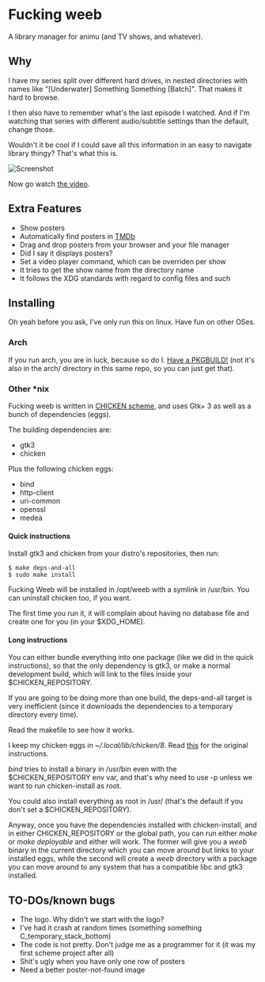 Fucking weeb
============

A library manager for animu (and TV shows, and whatever).

## Why

I have my series split over different hard drives,
in nested directories with names like
"[Underwater] Something Something [Batch]".
That makes it hard to browse.

I then also have to remember what's the last episode I watched.
And if I'm watching that series with different
audio/subtitle settings than the default, change those.

Wouldn't it be cool if I could save all this information
in an easy to navigate library thingy? That's what this is.

![Screenshot](https://www.cosarara.me/jaume/images/fucking_weeb_screenshot.png)


Now go watch [the video].

## Extra Features

* Show posters
* Automatically find posters in [TMDb]
* Drag and drop posters from your browser and your file manager
* Did I say it displays posters?
* Set a video player command, which can be overriden
  per show
* It tries to get the show name from the directory name
* It follows the XDG standards with regard to config files and such

## Installing

Oh yeah before you ask, I've only run this on linux.
Have fun on other OSes.

### Arch

If you run arch, you are in luck, because so do I.
[Have a PKGBUILD!](https://aur.archlinux.org/packages/weeb-git/)
(not it's also in the arch/ directory in this same repo, so you can
just get that).

### Other *nix

Fucking weeb is written in [CHICKEN scheme], and uses
Gtk+ 3 as well as a bunch of dependencies (eggs).

The building dependencies are:

* gtk3
* chicken

Plus the following chicken eggs:

* bind
* http-client
* uri-common
* openssl
* medea

#### Quick instructions

Install gtk3 and chicken from your distro's repositories, then run:

    $ make deps-and-all
    $ sudo make install

Fucking Weeb will be installed in /opt/weeb with a symlink in /usr/bin.
You can uninstall chicken too, if you want.

The first time you run it, it will complain about having no database
file and create one for you (in your $XDG_HOME).

#### Long instructions

You can either bundle everything into one package
(like we did in the quick instructions),
so that the only dependency is gtk3, or make a normal development build, which
will link to the files inside your $CHICKEN_REPOSITORY.

If you are going to be doing more than one build, the deps-and-all target
is very inefficient (since it downloads the dependencies to a temporary directory
every time).

Read the makefile to see how it works.

I keep my chicken eggs in _~/.local/lib/chicken/8_.
Read [this][chicken-install] for the original instructions.

_bind_ tries to install a binary in /usr/bin even with the $CHICKEN_REPOSITORY
env var, and that's why need to use -p unless we want to run chicken-install as root.

You could also install everything as root in /usr/ (that's the default if you don't
set a $CHICKEN_REPOSITORY).

Anyway, once you have the dependencies installed with chicken-install, and
in either CHICKEN_REPOSITORY or the global path, you can run either
_make_ or _make deployable_ and either will work.
The former will give you a _weeb_ binary in the current directory which
you can move around but links to your installed eggs, while the
second will create a _weeb_ directory with a package you can
move around to any system that has a compatible libc and gtk3 installed.

## TO-DOs/known bugs

* The logo. Why didn't we start with the logo?
* I've had it crash at random times (something something C_temporary_stack_bottom)
* The code is not pretty. Don't judge me as a programmer for it
  (it was my first scheme project after all)
* Shit's ugly when you have only one row of posters
* Need a better poster-not-found image

[the video]: http://www.cosarara.me/jaume/files/videos/fucking-weeb.webm
[TMDb]: https://www.themoviedb.org/
[CHICKEN scheme]: https://call-cc.org/
[chicken-install]: https://wiki.call-cc.org/man/4/Extensions#changing-repository-location
